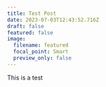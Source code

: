 ```yaml
---
title: Test Post
date: 2023-07-03T12:43:52.716Z
draft: false
featured: false
image:
  filename: featured
  focal_point: Smart
  preview_only: false
---
```

T﻿his is a test